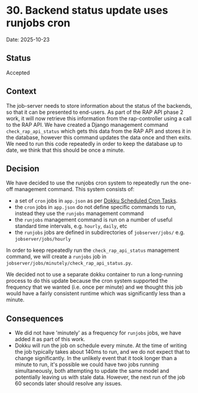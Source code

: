 # 30. Backend status update uses runjobs cron

Date: 2025-10-23

## Status

Accepted

## Context

The job-server needs to store information about the status of the backends, so that it can be presented to end-users. As part of the RAP API phase 2 work, it will now retrieve this information from the rap-controller using a call to the RAP API. We have created a Django management command `check_rap_api_status` which gets this data from the RAP API and stores it in the database, however this command updates the data once and then exits.
We need to run this code repeatedly in order to keep the database up to date, we think that this should be once a minute.

## Decision

We have decided to use the runjobs cron system to repeatedly run the one-off management command. This system consists of:

* a set of `cron` jobs in `app.json` as per [Dokku Scheduled Cron Tasks](https://dokku.com/docs/processes/scheduled-cron-tasks/).
* the `cron` jobs in `app.json` do not define specific commands to run, instead they use the `runjobs` management command
* the `runjobs` management command is run on a number of useful standard time intervals, e.g. `hourly`, `daily`, etc
* the `runjobs` jobs are defined in subdirectories of `jobserver/jobs/` e.g. `jobserver/jobs/hourly`

In order to keep repeatedly run the `check_rap_api_status` management command, we will create a `runjobs` job in `jobserver/jobs/minutely/check_rap_api_status.py`.

We decided not to use a separate dokku container to run a long-running process to do this update because the cron system supported the frequency that we wanted (i.e. once per minute) and we thought this job would have a fairly consistent runtime which was significantly less than a minute.

## Consequences

* We did not have 'minutely' as a frequency for `runjobs` jobs, we have added it as part of this work.
* Dokku will run the job on schedule every minute. At the time of writing the job typically takes about 140ms to run, and we do not expect that to change significantly. In the unlikely event that it took longer than a minute to run, it's possible we could have two jobs running simultaneously, both attempting to update the same model and potentially leaving us with stale data. However, the next run of the job 60 seconds later should resolve any issues.
